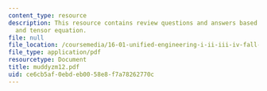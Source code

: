 ```yaml
---
content_type: resource
description: This resource contains review questions and answers based on sheer stress,
  and tensor equation.
file: null
file_location: /coursemedia/16-01-unified-engineering-i-ii-iii-iv-fall-2005-spring-2006/ce6cb5af0ebdeb0058e8f7a78262770c_muddyzm12.pdf
file_type: application/pdf
resourcetype: Document
title: muddyzm12.pdf
uid: ce6cb5af-0ebd-eb00-58e8-f7a78262770c
---
```

